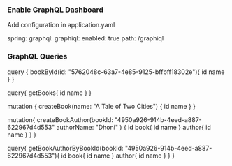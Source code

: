 ### Enable GraphQL Dashboard
Add configuration in application.yaml

spring:
  graphql:
    graphiql:
      enabled: true
      path: /graphiql

### GraphQL Queries 

query {
  bookById(id: "5762048c-63a7-4e85-9125-bffbff18302e"){
    id
    name
  }
}

query{
  getBooks{
    id
    name
  }
}


mutation {
  createBook(name: "A Tale of Two Cities") {
    id
    name
  }
}

mutation{
  createBookAuthor(bookId: "4950a926-914b-4eed-a887-622967d4d553"
    authorName: "Dhoni"
  ) {
    id
    book{
      id
      name
    }
    author{
      id
      name
    }
  }
}

query{
  getBookAuthorByBookId(bookId: "4950a926-914b-4eed-a887-622967d4d553"){
    id
     book{
      id
      name
    }
    author{
      id
      name
    }
  }
}

